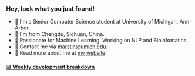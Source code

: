 ### Hey, look what you just found!

- :school: I'm a Senior Computer Science student at University of Michigan, Ann Arbor.
- :panda_face: I'm from Chengdu, Sichuan, China.
- :eyes: Passionate for Machine Learning. Working on NLP and Bioinfomatics.
- :e-mail: Contact me via <marstin@umich.edu>.
- :link: Read more about me at [my website](mars-tin.github.io).

<!-- waka-box start -->
#### <a href="https://gist.github.com/b44ea7a4fe07474ae1123d1c9f51d560" target="_blank">📊 Weekly development breakdown</a>
<!-- waka-box end -->
